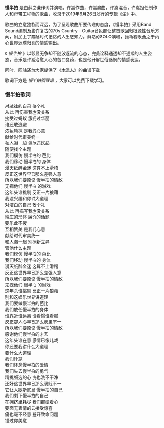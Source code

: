 

**慢半拍** 是由薛之谦作词并演唱，许嵩作曲，许嵩编曲，许嵩混音，许嵩担任制作人和母带工程师的歌曲，收录于2019年6月26日发行的专辑《尘》中。

歌曲的立意独特而深远，为了呈现歌曲所要传递的态度，《慢半拍》采用Band Sound编制及些许复古的70s Country -
Guitar音色都让整首歌回归根源性音乐方向，附加上了超越时代记忆的人生感知力。鲜活的SOLO演唱，推动着歌曲之于内心世界返璞归真的情感输出。

《 _慢半拍_ 》以彰显无争却不随波逐流的心态，完美诠释通透却不通常的人生姿态，音乐是许嵩治愈人心的苦口良药，也是他开解世俗迷惘的情感表达。

同时，网站还为大家提供了《[木偶人](Music-10545-木偶人-薛之谦.html "木偶人")》的曲谱下载

歌词下方是 _慢半拍钢琴谱_ ，大家可以免费下载学习。

### 慢半拍歌词：

对过往的自己 敬个礼  
从此 再伤害我也没关系  
接受过蚂蚁 簇拥过华丽  
谁还敢逃避  
浓妆艳抹 是我的心意  
献给时代审美统一  
和人潮一起 偶尔还跃起  
随便找个主题  
我们模仿 慢半拍的 芭比  
我们移动 慢半拍的 身体  
漫天纸醉金迷 这算不上滑稽  
反正这世界早已那么差强人意  
所以我们要原谅 慢半拍的情敌  
无视他们 慢半拍 的游戏  
这年头谁挑剔 反正一片狼藉  
我没兴趣和你讲大道理  
对洁白的自己 敬个礼  
从此 再描写我也没关系  
端庄的形体 廉价的话题  
要乐此不疲  
互相赞美 是我们心意  
献给时代审美统一  
和人潮一起 别标新立异  
管他什么主题  
我们模仿 慢半拍的 芭比  
我们移动 慢半拍的 身体  
漫天纸醉金迷 这算不上滑稽  
反正这世界早已那么差强人意  
所以我们要原谅 慢半拍的情敌  
无视他们 慢半拍 的游戏  
这年头谁挑剔 反正一片狼藉  
别和这娱乐世界讲道理  
我们要做慢半拍的芭比  
我们放任慢半拍的身体  
谁靠近谁远离 谁看惯谁看腻  
反正那人心早已那么表里不一  
所以我们要原谅 慢半拍的情敌  
感谢他们慢半拍的才艺  
这年头谁在意 感情已像儿戏  
你还要我讲什么大道理  
要什么大道理  
我们怀念  
我们怀念慢半拍的爱情  
我们失去慢半拍的勇气  
精挑细选的心 洗也洗不干净  
还好这世界早已那么褒贬不一  
它让人歇斯底里 慢半拍的自己  
我们剩下慢半拍的自己  
在拥挤里耗尽 我们都硬着心  
要面无表情的去接受惊喜  
痛也毫不经意 避开致命问题  
错过你美意

